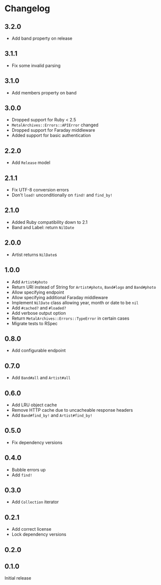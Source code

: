 # Changelog

## 3.2.0

- Add band property on release

## 3.1.1

- Fix some invalid parsing

## 3.1.0

- Add members property on band

## 3.0.0

- Dropped support for Ruby < 2.5
- `MetalArchives::Errors::APIError` changed
- Dropped support for Faraday middleware
- Added support for basic authentication

## 2.2.0

- Add `Release` model

## 2.1.1

- Fix UTF-8 conversion errors
- Don't `load!` unconditionally on `find!` and `find_by!`

## 2.1.0

- Added Ruby compatibility down to 2.1
- Band and Label: return `NilDate`

## 2.0.0

- Artist returns `NilDate`s

## 1.0.0

- Add `Artist#photo`
- Return URI instead of String for `Artist#photo`, `Band#logo` and `Band#photo`
- Allow specifying endpoint
- Allow specifying additional Faraday middleware
- Implement `NilDate` class allowing year, month or date to be `nil`
- Add `#cached?` and `#loaded?`
- Add verbose output option
- Return `MetalArchives::Errors::TypeError` in certain cases
- Migrate tests to RSpec

## 0.8.0

- Add configurable endpoint

## 0.7.0

- Add `Band#all` and `Artist#all`

## 0.6.0

- Add LRU object cache
- Remove HTTP cache due to uncacheable response headers
- Add `Band#find_by!` and `Artist#find_by!`

## 0.5.0

- Fix dependency versions

## 0.4.0

- Bubble errors up
- Add `find!`

## 0.3.0

- Add `Collection` iterator

## 0.2.1

- Add correct license
- Lock dependency versions

## 0.2.0

## 0.1.0

Initial release
